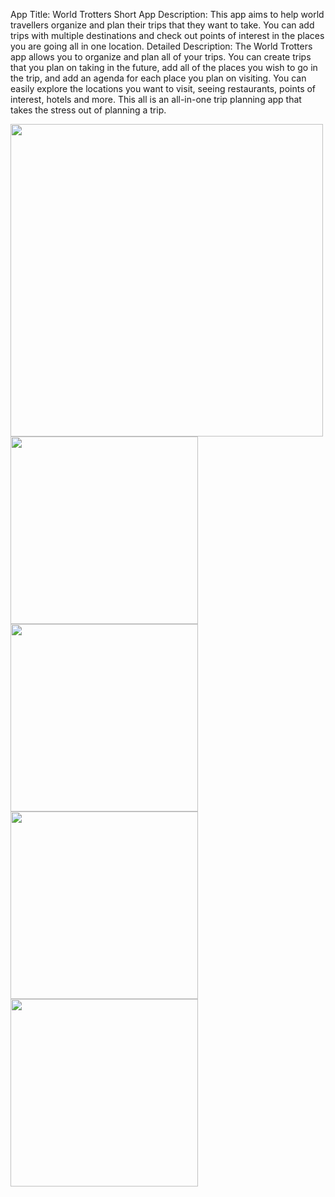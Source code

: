 App Title:
	World Trotters
Short App Description:
	This app aims to help world travellers organize and plan their trips that they want to take. 
  You can add trips with multiple destinations and check out points of interest in the places you are going all in one location.
Detailed Description:
  The World Trotters app allows you to organize and plan all of your trips. 
  You can create trips that you plan on taking in the future, add all of the places you wish to go in the trip, 
  and add an agenda for each place you plan on visiting. You can easily explore the locations you want to visit,
  seeing restaurants, points of interest, hotels and more. This all is an all-in-one trip planning app that takes the 
  stress out of planning a trip.
  
  <img src="https://user-images.githubusercontent.com/28626866/39006331-b957479a-43d0-11e8-8d34-29717d2a96c8.png" height = "500px"/>
  
  <img src="https://user-images.githubusercontent.com/28626866/39006487-2ac9027e-43d1-11e8-8c39-5834738f1501.png" height="300" />
  
  <img src="https://user-images.githubusercontent.com/28626866/39006480-27c7c088-43d1-11e8-974e-d97da6c38295.png" height="300" />
    
 <img src="https://user-images.githubusercontent.com/28626866/39006453-160f0afe-43d1-11e8-908b-45458a46eeb7.png" height="300" />
      
  <img src="https://user-images.githubusercontent.com/28626866/39006452-16039a98-43d1-11e8-804d-688e6856630c.png" height="300"  />
